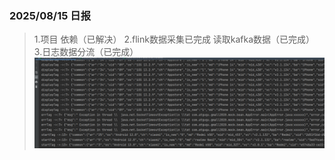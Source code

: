 ### 2025/08/15 日报
>1.项目 依赖（已解决）
>2.flink数据采集已完成 读取kafka数据（已完成）
>3.日志数据分流（已完成）
![img.png](../imgs/0815_01.png)